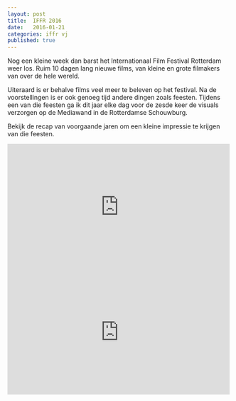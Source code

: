 ```yaml
---
layout: post
title:  IFFR 2016
date:   2016-01-21
categories: iffr vj
published: true
---
```


Nog een kleine week dan barst het Internationaal Film Festival Rotterdam weer los. Ruim 10 dagen lang nieuwe films, van kleine en grote filmakers van over de hele wereld.

Uiteraard is er behalve films veel meer te beleven op het festival. Na de voorstellingen is er ook genoeg tijd andere dingen zoals feesten. Tijdens een van die feesten ga ik dit jaar elke dag voor de zesde keer de visuals verzorgen op de Mediawand in de Rotterdamse Schouwburg.

Bekijk de recap van voorgaande jaren om een kleine impressie te krijgen van die feesten.

<div class="videoContainer"><div class="videoWrapper"><iframe width="500" height="281" src="http://player.vimeo.com/video/38155312 " frameborder="0" webkitAllowFullScreen mozallowfullscreen allowFullScreen></iframe></div></div>

<div class="videoContainer"><div class="videoWrapper"><iframe width="500" height="281" src="http://player.vimeo.com/video/31900020 " frameborder="0" webkitAllowFullScreen mozallowfullscreen allowFullScreen></iframe></div></div>
